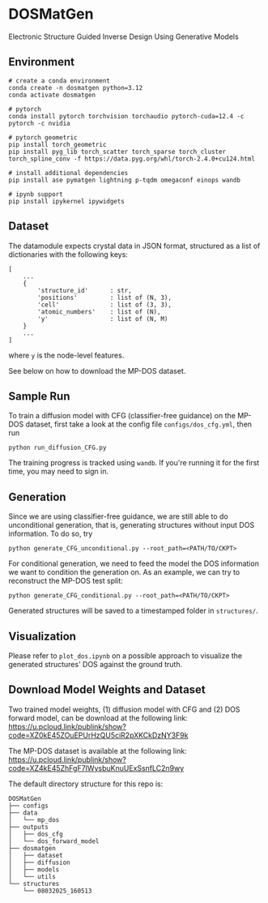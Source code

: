 # DOSMatGen
Electronic Structure Guided Inverse Design Using Generative Models

## Environment
```
# create a conda environment
conda create -n dosmatgen python=3.12
conda activate dosmatgen

# pytorch
conda install pytorch torchvision torchaudio pytorch-cuda=12.4 -c pytorch -c nvidia

# pytorch geometric
pip install torch_geometric
pip install pyg_lib torch_scatter torch_sparse torch_cluster torch_spline_conv -f https://data.pyg.org/whl/torch-2.4.0+cu124.html

# install additional dependencies
pip install ase pymatgen lightning p-tqdm omegaconf einops wandb 

# ipynb support
pip install ipykernel ipywidgets
```

## Dataset
The datamodule expects crystal data in JSON format, structured as a list of dictionaries with the following keys:
```
[
    ...
    {
        'structure_id'      : str,
        'positions'         : list of (N, 3),
        'cell'              : list of (3, 3),
        'atomic_numbers'    : list of (N),
        'y'                 : list of (N, M)
    }
    ...
]
```
where `y` is the node-level features.

See below on how to download the MP-DOS dataset.

## Sample Run
To train a diffusion model with CFG (classifier-free guidance) on the MP-DOS dataset, first take a look at the config file `configs/dos_cfg.yml`, then run
```
python run_diffusion_CFG.py
```
The training progress is tracked using `wandb`. If you're running it for the first time, you may need to sign in.


## Generation
Since we are using classifier-free guidance, we are still able to do unconditional generation, that is, generating structures without input DOS information. To do so, try
```
python generate_CFG_unconditional.py --root_path=<PATH/TO/CKPT>
```

For conditional generation, we need to feed the model the DOS information we want to condition the generation on. As an example, we can try to reconstruct the MP-DOS test split:

```
python generate_CFG_conditional.py --root_path=<PATH/TO/CKPT>
```

Generated structures will be saved to a timestamped folder in `structures/`.

## Visualization
Please refer to `plot_dos.ipynb` on a possible approach to visualize the generated structures' DOS against the ground truth.

## Download Model Weights and Dataset
Two trained model weights, (1) diffusion model with CFG and (2) DOS forward model, can be download at the following link:
https://u.pcloud.link/publink/show?code=XZ0kE45ZOuEPUrHzQU5ciR2pXKCkDzNY3F9k

The MP-DOS dataset is available at the following link:
https://u.pcloud.link/publink/show?code=XZ4kE45ZhFgF7IWysbuKnuUExSsnfLC2n9wy

The default directory structure for this repo is:

```
DOSMatGen
├── configs
├── data
│   └── mp_dos
├── outputs
│   ├── dos_cfg
│   └── dos_forward_model
├── dosmatgen
│   ├── dataset
│   ├── diffusion
│   ├── models
│   └── utils
└── structures
    └── 08032025_160513
```